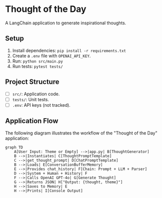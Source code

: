 # Thought of the Day

A LangChain application to generate inspirational thoughts.

## Setup

1. Install dependencies: `pip install -r requirements.txt`
2. Create a `.env` file with `OPENAI_API_KEY`.
3. Run: `python src/main.py`
4. Run tests: `pytest tests/`

## Project Structure

- [ ] `src/`: Application code.
- [ ] `tests/`: Unit tests.
- [ ] `.env`: API keys (not tracked).

## Application Flow
The following diagram illustrates the workflow of the "Thought of the Day" application:

```mermaid
graph TD
    A[User Input: Theme or Empty] -->|app.py| B[ThoughtGenerator]
    B -->|Instantiates| C[ThoughtPromptTemplate]
    C -->|get_thought_prompt| D[ChatPromptTemplate]
    B -->|Loads| E[ConversationBufferMemory]
    E -->|Provides chat_history| F[Chain: Prompt + LLM + Parser]
    D -->|System + Human + History| F
    F -->|Calls OpenAI GPT-4o| G[Generate Thought]
    G -->|Returns JSON| H["Output: {thought, theme}"]
    H -->|Saves to Memory| E
    H -->|Prints| I[Console Output]
